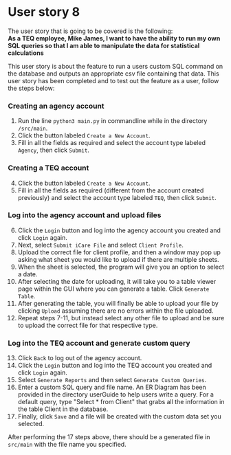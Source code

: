 # User story 8
The user story that is going to be covered is the following:  
**As a TEQ employee, Mike James, I want to have the ability to run my own SQL queries so that I am able to manipulate the data for statistical calculations**


This user story is about the feature to run a users custom SQL command on the database and outputs an appropriate csv file containing that data. This user story has been completed and to test out the feature as a user, follow the steps below:

### Creating an agency account
  1. Run the line `python3 main.py` in commandline while in the directory `/src/main`.
  2. Click the button labeled `Create a New Account`.
  3. Fill in all the fields as required and select the account type labeled `Agency`, then click `Submit`.

### Creating a TEQ account
  4. Click the button labeled `Create a New Account`.
  5. Fill in all the fields as required (different from the account created previously) and select the account type labeled `TEQ`, then click `Submit`.

### Log into the agency account and upload files
  6. Click the `Login` button and log into the agency account you created and click `Login` again.
  7. Next, select `Submit iCare File` and select `Client Profile`.
  8. Upload the correct file for client profile, and then a window may pop up asking what sheet you would like to upload if there are multiple sheets.
  9. When the sheet is selected, the program will give you an option to select a date.
  10. After selecting the date for uploading, it will take you to a table viewer page within the GUI where you can generate a table. Click `Generate Table`.
  11. After generating the table, you will finally be able to upload your file by clicking `Upload` assuming there are no errors within the file uploaded.
  12. Repeat steps 7-11, but instead select any other file to upload and be sure to upload the correct file for that respective type.

### Log into the TEQ account and generate custom query
  13. Click `Back` to log out of the agency account.
  14. Click the `Login` button and log into the TEQ account you created and click `Login` again.
  15. Select `Generate Reports` and then select `Generate Custom Queries`.
  16. Enter a custom SQL query and file name. An ER Diagram has been provided in the directory userGuide to help users write a query. For a default query, type "Select * from Client" that grabs all the information in the table Client in the database.
  17. Finally, click `Save` and a file will be created with the custom data set you selected.

After performing the 17 steps above, there should be a generated file in `src/main` with the file name you specified.
